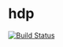 # hdp

[![Build Status](https://travis-ci.com/ZewenShen/hdp.svg?branch=master)](https://travis-ci.com/ZewenShen/hdp)
